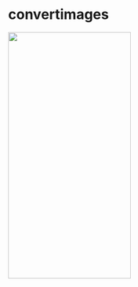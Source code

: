 # convertimages

<img src="https://github.com/ophiuchus44/convertimages/blob/main/example.png)https://github.com/ophiuchus44/convertimages/blob/main/example.png" width="250" height="500"/>



